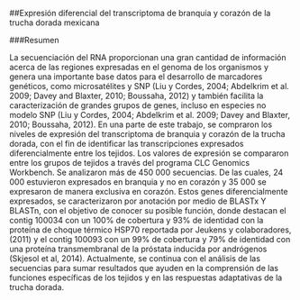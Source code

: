 ##Expresión diferencial del transcriptoma de branquia y corazón de la trucha dorada mexicana

###Resumen

La secuenciación del RNA proporcionan una gran cantidad de información acerca de las regiones expresadas en el genoma de los organismos y genera una importante base datos para el desarrollo de marcadores genéticos, como microsatélites y SNP (Liu y Cordes, 2004; Abdelkrim et al. 2009; Davey and Blaxter, 2010; Boussaha, 2012) y también facilita la caracterización de grandes grupos de genes, incluso en especies no modelo SNP (Liu y Cordes, 2004; Abdelkrim et al. 2009; Davey and Blaxter, 2010; Boussaha, 2012). En una parte de este trabajo, se compraron los niveles de expresión del transcriptoma de branquia y corazón de la trucha dorada, con el fin de identificar las transcripciones expresados diferencialmente entre los tejidos. Los valores de expresión se compararon entre los grupos de tejidos a través del programa CLC Genomics Workbench. Se analizaron más de 450 000 secuencias. De las cuales, 24 000 estuvieron expresados en branquia y no en corazón y 35 000 se expresaron de manera exclusiva en corazón. Estos genes diferencialmente expresados, se caracterizaron por anotación por medio de BLASTx Y BLASTn, con el objetivo de conocer su posible función, donde destacan el contig 100034 con un 100% de cobertura y 93% de identidad con la proteína de choque térmico HSP70 reportada por Jeukens y colaboradores, (2011) y el contig 100093 con un 99% de cobertura y 79% de identidad con una proteína transmembranal de la próstata inducida por andrógenos (Skjesol et al, 2014). Actualmente, se continua con el análisis de las secuencias para sumar resultados que ayuden en la comprensión de las funciones específicas de los tejidos y en las respuestas adaptativas de la trucha dorada.

